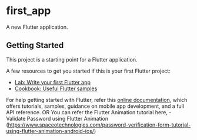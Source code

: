 # first_app

A new Flutter application.

## Getting Started

This project is a starting point for a Flutter application.

A few resources to get you started if this is your first Flutter project:

- [Lab: Write your first Flutter app](https://flutter.io/docs/get-started/codelab)
- [Cookbook: Useful Flutter samples](https://flutter.io/docs/cookbook)

For help getting started with Flutter, refer this 
[online documentation](https://flutter.io/docs), which offers tutorials, 
samples, guidance on mobile app development, and a full API reference.
OR
You can refer the Flutter Animation tutorial here, - Validate Password using Flutter Animation (https://www.spaceotechnologies.com/password-verification-form-tutorial-using-flutter-animation-android-ios/) 
